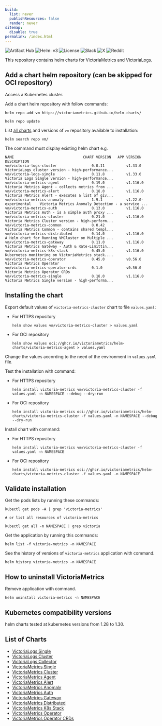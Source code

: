 ```yaml
---
build:
  list: never
  publishResources: false
  render: never
sitemap:
  disable: true
permalink: /index.html
---
```

![Artifact Hub](https://img.shields.io/badge/ArtifactHub-informational?logoColor=white&color=417598&logo=artifacthub&link=https%3A%2F%2Fartifacthub.io%2Fpackages%2Fsearch%3Frepo%3Dvictoriametrics%26verified_publisher%3Dtrue)
![Helm: v3](https://img.shields.io/badge/Helm-v3.14%2B-gray?logo=helm&link=https%3A%2F%2Fgithub.com%2Fhelm%2Fhelm%2Freleases%2Ftag%2Fv3.14.0)
![License](https://img.shields.io/github/license/VictoriaMetrics/helm-charts?labelColor=green&label=&link=https%3A%2F%2Fgithub.com%2FVictoriaMetrics%2Fhelm-charts%2Fblob%2Fmaster%2FLICENSE)
![Slack](https://img.shields.io/badge/Join-4A154B?logo=slack&link=https%3A%2F%2Fslack.victoriametrics.com)
![X](https://img.shields.io/twitter/follow/VictoriaMetrics?style=flat&label=Follow&color=black&logo=x&labelColor=black&link=https%3A%2F%2Fx.com%2FVictoriaMetrics)
![Reddit](https://img.shields.io/reddit/subreddit-subscribers/VictoriaMetrics?style=flat&label=Join&labelColor=red&logoColor=white&logo=reddit&link=https%3A%2F%2Fwww.reddit.com%2Fr%2FVictoriaMetrics)

This repository contains helm charts for VictoriaMetrics and VictoriaLogs.

## Add a chart helm repository (can be skipped for OCI repository)

Access a Kubernetes cluster.

Add a chart helm repository with follow commands:

```console
helm repo add vm https://victoriametrics.github.io/helm-charts/

helm repo update
```

List [all charts](https://docs.victoriametrics.com/helm/#list-of-charts) and versions of `vm` repository available to installation:
    
```console
helm search repo vm/
```

The command must display existing helm chart e.g.

```shell
NAME                             	CHART VERSION	APP VERSION         	DESCRIPTION
vm/victoria-logs-cluster                0.0.11          v1.33.0                 VictoriaLogs cluster version - high-performance...
vm/victoria-logs-single                 0.11.8          v1.33.0                 Victoria Logs Single version - high-performance...
vm/victoria-metrics-agent               0.19.0          v1.116.0                Victoria Metrics Agent - collects metrics from ...
vm/victoria-metrics-alert               0.18.0          v1.116.0                Victoria Metrics Alert - executes a list of giv...
vm/victoria-metrics-anomaly             1.9.1           v1.22.0-experimental    Victoria Metrics Anomaly Detection - a service ...
vm/victoria-metrics-auth                0.13.0          v1.116.0                Victoria Metrics Auth - is a simple auth proxy ...
vm/victoria-metrics-cluster             0.21.0          v1.116.0                Victoria Metrics Cluster version - high-perform...
vm/victoria-metrics-common              0.0.42                                  Victoria Metrics Common - contains shared templ...
vm/victoria-metrics-distributed         0.14.0          v1.116.0                A Helm chart for Running VMCluster on Multiple ...
vm/victoria-metrics-gateway             0.11.0          v1.116.0                Victoria Metrics Gateway - Auth & Rate-Limittin...
vm/victoria-metrics-k8s-stack           0.45.0          v1.116.0                Kubernetes monitoring on VictoriaMetrics stack....
vm/victoria-metrics-operator            0.45.0          v0.56.0                 Victoria Metrics Operator                         
vm/victoria-metrics-operator-crds       0.1.0           v0.56.0                 Victoria Metrics Operator CRDs                    
vm/victoria-metrics-single              0.18.0          v1.116.0                Victoria Metrics Single version - high-performa...
```

## Installing the chart

Export default values of `victoria-metrics-cluster` chart to file `values.yaml`:

  - For HTTPS repository

    ```console
    helm show values vm/victoria-metrics-cluster > values.yaml
    ```
  - For OCI repository

    ```console
    helm show values oci://ghcr.io/victoriametrics/helm-charts/victoria-metrics-agent > values.yaml
    ```

Change the values according to the need of the environment in ``values.yaml`` file.

Test the installation with command:

  - For HTTPS repository

    ```console
    helm install victoria-metrics vm/victoria-metrics-cluster -f values.yaml -n NAMESPACE --debug --dry-run
    ```

  - For OCI repository

    ```console
    helm install victoria-metrics oci://ghcr.io/victoriametrics/helm-charts/victoria-metrics-cluster -f values.yaml -n NAMESPACE --debug --dry-run
    ```

Install chart with command:

  - For HTTPS repository
    
    ```console
    helm install victoria-metrics vm/victoria-metrics-cluster -f values.yaml -n NAMESPACE
    ```

  - For OCI repository

    ```console
    helm install victoria-metrics oci://ghcr.io/victoriametrics/helm-charts/victoria-metrics-cluster -f values.yaml -n NAMESPACE
    ```

## Validate installation

Get the pods lists by running these commands:

```console
kubectl get pods -A | grep 'victoria-metrics'

# or list all resources of victoria-metrics

kubectl get all -n NAMESPACE | grep victoria
```

Get the application by running this commands:

```console
helm list -f victoria-metrics -n NAMESPACE
```

See the history of versions of ``victoria-metrics`` application with command.

```console
helm history victoria-metrics -n NAMESPACE
```

## How to uninstall VictoriaMetrics

Remove application with command.

```console
helm uninstall victoria-metrics -n NAMESPACE
```

## Kubernetes compatibility versions

helm charts tested at kubernetes versions from 1.28 to 1.30.

## List of Charts

- [VictoriaLogs Single](https://docs.victoriametrics.com/helm/victorialogs-single/)
- [VictoriaLogs Cluster](https://docs.victoriametrics.com/helm/victorialogs-cluster/)
- [VictoriaLogs Collector](https://docs.victoriametrics.com/helm/victorialogs-collector/)
- [VictoriaMetrics Single](https://docs.victoriametrics.com/helm/victoriametrics-single/)
- [VictoriaMetrics Cluster](https://docs.victoriametrics.com/helm/victoriametrics-cluster/)
- [VictoriaMetrics Agent](https://docs.victoriametrics.com/helm/victoriametrics-agent/)
- [VictoriaMetrics Alert](https://docs.victoriametrics.com/helm/victoriametrics-alert/)
- [VictoriaMetrics Anomaly](https://docs.victoriametrics.com/helm/victoriametrics-anomaly/)
- [VictoriaMetrics Auth](https://docs.victoriametrics.com/helm/victoriametrics-auth/)
- [VictoriaMetrics Gateway](https://docs.victoriametrics.com/helm/victoriametrics-gateway/)
- [VictoriaMetrics Distributed](https://docs.victoriametrics.com/helm/victoriametrics-distributed/)
- [VictoriaMetrics K8s Stack](https://docs.victoriametrics.com/helm/victoriametrics-k8s-stack/)
- [VictoriaMetrics Operator](https://docs.victoriametrics.com/helm/victoriametrics-operator/)
- [VictoriaMetrics Operator CRDs](https://docs.victoriametrics.com/helm/victoriametrics-operator-crds/)
